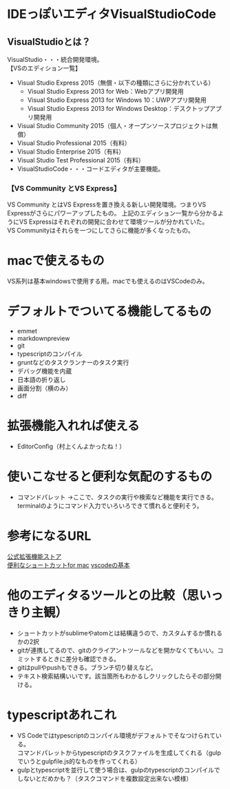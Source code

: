# IDEっぽいエディタVisualStudioCode
## VisualStudioとは？
VisualStudio・・・統合開発環境。  
【VSのエディション一覧】
- Visual Studio Express 2015（無償・以下の種類にさらに分かれている）
  - Visual Studio Express 2013 for Web：Webアプリ開発用
  - Visual Studio Express 2013 for Windows 10：UWPアプリ開発用
  - Visual Studio Express 2013 for Windows Desktop：デスクトップアプリ開発用
- Visual Studio Community 2015（個人・オープンソースプロジェクトは無償）
- Visual Studio Professional 2015（有料）
- Visual Studio Enterprise 2015（有料）
- Visual Studio Test Professional 2015（有料）  
- VisualStudioCode・・・コードエディタが主要機能。      
  
  
### 【VS Community とVS Express】  
VS Community とはVS Expressを置き換える新しい開発環境。つまりVS Expressがさらにパワーアップしたもの。
上記のエディション一覧から分かるようにVS Expressはそれぞれの開発に合わせて環境ツールが分かれていた。  
VS Communityはそれらを一つにしてさらに機能が多くなったもの。
   
  
# macで使えるもの  
VS系列は基本windowsで使用する用。macでも使えるのはVSCodeのみ。  
  

# デフォルトでついてる機能してるもの
- emmet
- markdownpreview
- git
- typescriptのコンパイル
- gruntなどのタスクランナーのタスク実行  
- デバッグ機能を内蔵
- 日本語の折り返し
- 画面分割（横のみ）
- diff


# 拡張機能入れれば使える
- EditorConfig（村上くんよかったね！）


# 使いこなせると便利な気配のするもの  
- コマンドパレット 
→ここで、タスクの実行や検索など機能を実行できる。  
terminalのようにコマンド入力でいろいろできて慣れると便利そう。  


# 参考になるURL
[公式拡張機能ストア](https://marketplace.visualstudio.com/vscode)  
[便利なショートカットfor mac](http://qiita.com/TakahiRoyte/items/cdab6fca64da386a690b)
[vscodeの基本](http://www.atmarkit.co.jp/ait/articles/1507/10/news028.html)


# 他のエディタるツールとの比較（思いっきり主観）  
- ショートカットがsublimeやatomとは結構違うので、カスタムするか慣れるかの2択
- gitが連携してるので、gitのクライアントツールなどを開かなくてもいい。コミットするときに差分も確認できる。  
- gitはpullやpushもできる。ブランチ切り替えなど。
- テキスト検索結構いいです。該当箇所もわかるしクリックしたらその部分開ける。


# typescriptあれこれ
- VS Codeではtypescriptのコンパイル環境がデフォルトでそなつけられている。  
コマンドパレットからtypescriptのタスクファイルを生成してくれる（gulpでいうとgulpfile.js的なものを作ってくれる）  
- gulpとtypescriptを並行して使う場合は、gulpのtypescriptのコンパイルでしないとだめかも？（タスクコマンドを複数設定出来ない模様）
